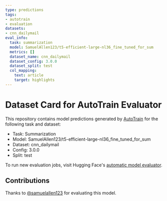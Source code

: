 ```yaml
---
type: predictions
tags:
- autotrain
- evaluation
datasets:
- cnn_dailymail
eval_info:
  task: summarization
  model: SamuelAllen123/t5-efficient-large-nl36_fine_tuned_for_sum
  metrics: []
  dataset_name: cnn_dailymail
  dataset_config: 3.0.0
  dataset_split: test
  col_mapping:
    text: article
    target: highlights
---
```

# Dataset Card for AutoTrain Evaluator

This repository contains model predictions generated by [AutoTrain](https://huggingface.co/autotrain) for the following task and dataset:

* Task: Summarization
* Model: SamuelAllen123/t5-efficient-large-nl36_fine_tuned_for_sum
* Dataset: cnn_dailymail
* Config: 3.0.0
* Split: test

To run new evaluation jobs, visit Hugging Face's [automatic model evaluator](https://huggingface.co/spaces/autoevaluate/model-evaluator).

## Contributions

Thanks to [@samuelallen123](https://huggingface.co/samuelallen123) for evaluating this model.